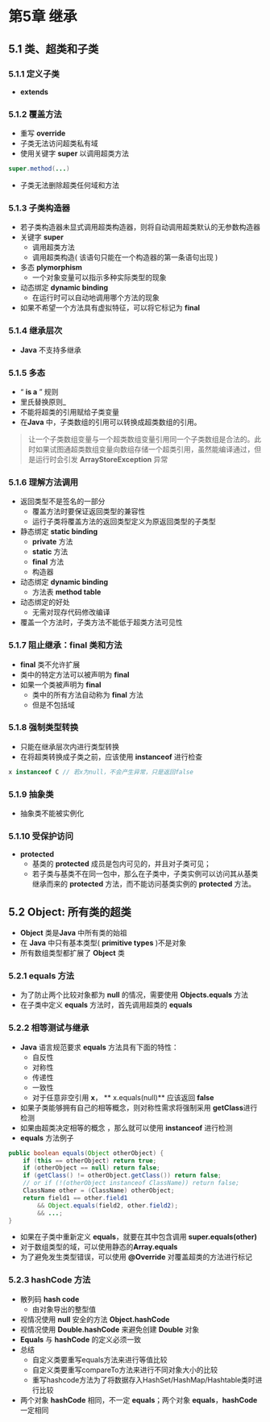 # 第5章 继承
## 5.1 类、超类和子类
### 5.1.1 定义子类
- **extends**
### 5.1.2 覆盖方法
- 重写 **override**
- 子类无法访问超类私有域
- 使用关键字 **super** 以调用超类方法
``` java
super.method(...)
```
- 子类无法删除超类任何域和方法
### 5.1.3 子类构造器
- 若子类构造器未显式调用超类构造器，则将自动调用超类默认的无参数构造器
- 关键字 **super**
	- 调用超类方法
	- 调用超类构造( 该语句只能在一个构造器的第一条语句出现 )
- 多态 **plymorphism** 
	-	一个对象变量可以指示多种实际类型的现象
- 动态绑定 **dynamic binding**
	- 在运行时可以自动地调用哪个方法的现象
- 如果不希望一个方法具有虚拟特征，可以将它标记为 **final**
### 5.1.4 继承层次
- **Java** 不支持多继承
### 5.1.5 多态
- “ **is a** ” 规则
- 里氏替换原则_
- 不能将超类的引用赋给子类变量
- 在**Java** 中，子类数组的引用可以转换成超类数组的引用。
> 让一个子类数组变量与一个超类数组变量引用同一个子类数组是合法的。此时如果试图通超类数组变量向数组存储一个超类引用，虽然能编译通过，但是运行时会引发 **ArrayStoreException** 异常
### 5.1.6 理解方法调用
- 返回类型不是签名的一部分
	- 覆盖方法时要保证返回类型的兼容性
	- 运行子类将覆盖方法的返回类型定义为原返回类型的子类型
- 静态绑定 **static binding**
	- **private** 方法
	- **static** 方法
	- **final** 方法
	- 构造器
- 动态绑定 **dynamic binding**
	- 方法表 **method table**
- 动态绑定的好处
	- 无需对现存代码修改编译
- 覆盖一个方法时，子类方法不能低于超类方法可见性
### 5.1.7 阻止继承：**final** 类和方法
- **final** 类不允许扩展
- 类中的特定方法可以被声明为 **final**
-  如果一个类被声明为 **final**
	- 类中的所有方法自动称为 **final** 方法
	- 但是不包括域
### 5.1.8 强制类型转换
- 只能在继承层次内进行类型转换
- 在将超类转换成子类之前，应该使用 **instanceof** 进行检查
``` java
x instanceof C // 若x为null，不会产生异常，只是返回false
```
### 5.1.9 抽象类
- 抽象类不能被实例化
### 5.1.10 受保护访问
- **protected**
	- 基类的 **protected** 成员是包内可见的，并且对子类可见；
	- 若子类与基类不在同一包中，那么在子类中，子类实例可以访问其从基类继承而来的 **protected** 方法，而不能访问基类实例的 **protected** 方法。
## 5.2 **Object**: 所有类的超类
- **Object** 类是**Java** 中所有类的始祖
- 在 **Java** 中只有基本类型( **primitive types** )不是对象
- 所有数组类型都扩展了 **Object** 类
### 5.2.1 **equals** 方法
- 为了防止两个比较对象都为 **null** 的情况，需要使用 **Objects.equals** 方法
- 在子类中定义 **equals** 方法时，首先调用超类的 **equals**
### 5.2.2 相等测试与继承
- **Java** 语言规范要求 **equals** 方法具有下面的特性：
	- 自反性
	- 对称性
	- 传递性
	- 一致性
	- 对于任意非空引用 **x**， ** x.equals(null)** 应该返回 **false**
- 如果子类能够拥有自己的相等概念，则对称性需求将强制采用 **getClass**进行检测
- 如果由超类决定相等的概念 ，那么就可以使用 **instanceof** 进行检测
- **equals** 方法例子
``` java
public boolean equals(Object otherObject) {
	if (this == otherObject) return true;
	if (otherObject == null) return false;
	if (getClass() != otherObject.getClass()) return false;
	// or if (!(otherObject instanceof ClassName)) return false;
	ClassName other = (ClassName) otherObject;
	return field1 == other.field1
		&& Object.equals(field2, other.field2);
		&& ...;
}
```
- 如果在子类中重新定义 **equals**，就要在其中包含调用 **super.equals(other)**
- 对于数组类型的域，可以使用静态的**Array.equals**
- 为了避免发生类型错误，可以使用 **@Override** 对覆盖超类的方法进行标记
### 5.2.3 **hashCode** 方法
- 散列码 **hash code**
	- 由对象导出的整型值
- 视情况使用 **null** 安全的方法 **Object.hashCode**
- 视情况使用 **Double.hashCode** 来避免创建 **Double** 对象
- **Equals** 与 **hashCode** 的定义必须一致
- 总结
	- 自定义类要重写equals方法来进行等值比较
	- 自定义类要重写compareTo方法来进行不同对象大小的比较
	- 重写hashcode方法为了将数据存入HashSet/HashMap/Hashtable类时进行比较
- 两个对象 **hashCode** 相同，不一定 **equals**；两个对象 **equals**，**hashCode** 一定相同
<!--stackedit_data:
eyJoaXN0b3J5IjpbMTc1NjU3ODc2MywxMTAwNjYyMzAsMzk1MT
c1MjMzLC0xNTMyNTk0NTAzLDE1MTExNzMyNzEsLTU3MTMyNzUz
OCw4MDc4NTkyMjksMTM3NzE1Nzc1MiwtMTEwOTI1ODAzLC0yMT
E1NzUyNDM3LDMxMTMxOTg3OSwtMTQ4MTg1MTA3LC01NDQ4NTA1
NzgsLTEwMzQwMzM1MTEsMTk0NjQ0OTU5MSwxOTM3NzE2MjAsMT
U2NjE5MjUyOCwtNjk2MjY2MDc2LC0xODIyMTE0NDYxLC02NjQz
NDAwMDBdfQ==
-->